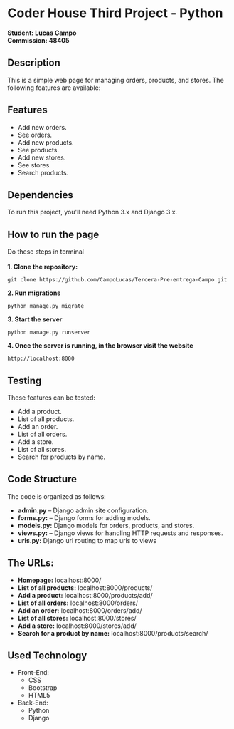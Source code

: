 # Coder House Third Project - Python
<strong>
Student: Lucas Campo</br>
Commission: 48405</br>
</strong>

## Description
This is a simple web page for managing orders, products, and stores. The following features are available:</br>

## Features
- Add new orders.
- See orders.
- Add new products.
- See products.
- Add new stores.
- See stores.
- Search products.

## Dependencies
To run this project, you'll need Python 3.x and Django 3.x.

## How to run the page
Do these steps in terminal</br></br>
<strong>1. Clone the repository:</strong>
```
git clone https://github.com/CampoLucas/Tercera-Pre-entrega-Campo.git
```
<strong>2. Run migrations</strong>
```
python manage.py migrate
```
<strong>3. Start the server</strong>
```
python manage.py runserver
```
<strong>4. Once the server is running, in the browser visit the website</strong>
```
http://localhost:8000
```

## Testing
These features can be tested:
- Add a product.
- List of all products.
- Add an order.
- List of all orders.
- Add a store.
- List of all stores.
- Search for products by name.

## Code Structure
The code is organized as follows:
- <strong>admin.py</strong> – Django admin site configuration.
- <strong>forms.py:</strong> – Django forms for adding models.
- <strong>models.py:</strong> Django models for orders, products, and stores.
- <strong>views.py:</strong> – Django views for handling HTTP requests and responses.
- <strong>urls.py:</strong> Django url routing to map urls to views

## The URLs:
- <strong>Homepage:</strong> localhost:8000/
- <strong>List of all products:</strong> localhost:8000/products/
- <strong>Add a product:</strong> localhost:8000/products/add/
- <strong>List of all orders:</strong> localhost:8000/orders/
- <strong>Add an order:</strong> localhost:8000/orders/add/
- <strong>List of all stores:</strong> localhost:8000/stores/
- <strong>Add a store:</strong> localhost:8000/stores/add/
- <strong>Search for a product by name:</strong> localhost:8000/products/search/

## Used Technology
- Front-End:
    - CSS
    - Bootstrap
    - HTML5
- Back-End:
    - Python
    - Django

